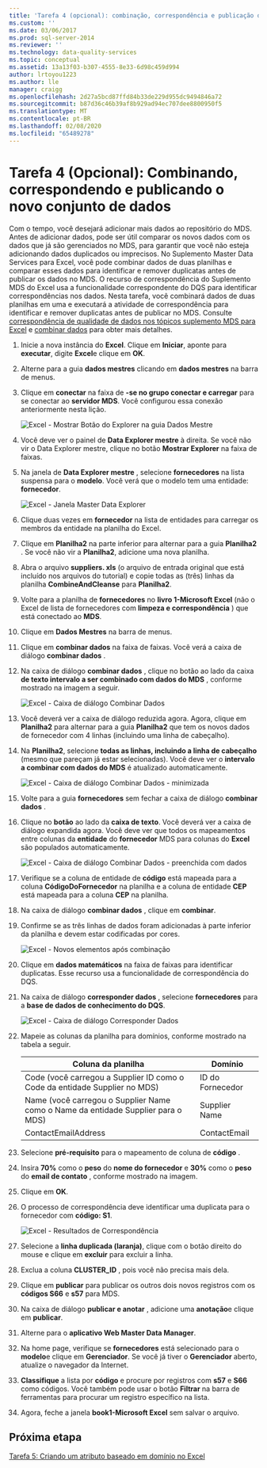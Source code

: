 ```yaml
---
title: 'Tarefa 4 (opcional): combinação, correspondência e publicação de novo conjunto de dados | Microsoft Docs'
ms.custom: ''
ms.date: 03/06/2017
ms.prod: sql-server-2014
ms.reviewer: ''
ms.technology: data-quality-services
ms.topic: conceptual
ms.assetid: 13a13f03-b307-4555-8e33-6d98c459d994
author: lrtoyou1223
ms.author: lle
manager: craigg
ms.openlocfilehash: 2d27a5bcd87ffd84b33de229d955dc9494846a72
ms.sourcegitcommit: b87d36c46b39af8b929ad94ec707dee8800950f5
ms.translationtype: MT
ms.contentlocale: pt-BR
ms.lasthandoff: 02/08/2020
ms.locfileid: "65489278"
---
```

# <a name="task-4-optional-combining-matching-and-publishing-new-set-of-data"></a>Tarefa 4 (Opcional): Combinando, correspondendo e publicando o novo conjunto de dados
  Com o tempo, você desejará adicionar mais dados ao repositório do MDS. Antes de adicionar dados, pode ser útil comparar os novos dados com os dados que já são gerenciados no MDS, para garantir que você não esteja adicionando dados duplicados ou imprecisos. No Suplemento Master Data Services para Excel, você pode combinar dados de duas planilhas e comparar esses dados para identificar e remover duplicatas antes de publicar os dados no MDS. O recurso de correspondência do Suplemento MDS do Excel usa a funcionalidade correspondente do DQS para identificar correspondências nos dados. Nesta tarefa, você combinará dados de duas planilhas em uma e executará a atividade de correspondência para identificar e remover duplicatas antes de publicar no MDS. Consulte [correspondência de qualidade de dados nos tópicos suplemento MDS para Excel](https://msdn.microsoft.com/library/hh548681.aspx) e [combinar dados](https://msdn.microsoft.com/library/hh548680.aspx) para obter mais detalhes.  
  
1.  Inicie a nova instância do **Excel**. Clique em **Iniciar**, aponte para **executar**, digite **Excel**e clique em **OK**.  
  
2.  Alterne para a guia **dados mestres** clicando em **dados mestres** na barra de menus.  
  
3.  Clique em **conectar** na faixa de **-se no grupo conectar e carregar** para se conectar ao **servidor MDS**. Você configurou essa conexão anteriormente nesta lição.  
  
     ![Excel - Mostrar Botão do Explorer na guia Dados Mestre](../../2014/tutorials/media/et-combinematchandpublishnewsod-01.jpg "Excel - Mostrar Botão do Explorer na guia Dados Mestre")  
  
4.  Você deve ver o painel de **Data Explorer mestre** à direita. Se você não vir o Data Explorer mestre, clique no botão **Mostrar Explorer** na faixa de faixas.  
  
5.  Na janela de **Data Explorer mestre** , selecione **fornecedores** na lista suspensa para o **modelo**. Você verá que o modelo tem uma entidade: **fornecedor**.  
  
     ![Excel - Janela Master Data Explorer](../../2014/tutorials/media/et-combinematchandpublishnewsod-02.jpg "Excel - Janela Master Data Explorer")  
  
6.  Clique duas vezes em **fornecedor** na lista de entidades para carregar os membros da entidade na planilha do Excel.  
  
7.  Clique em **Planilha2** na parte inferior para alternar para a guia **Planilha2** . Se você não vir a **Planilha2**, adicione uma nova planilha.  
  
8.  Abra o arquivo **suppliers. xls** (o arquivo de entrada original que está incluído nos arquivos do tutorial) e copie todas as (três) linhas da planilha **CombineAndCleanse** para **Planilha2**.  
  
9. Volte para a planilha de **fornecedores** no **livro 1-Microsoft Excel** (não o Excel de lista de fornecedores com **limpeza e correspondência** ) que está conectado ao **MDS**.  
  
10. Clique em **Dados Mestres** na barra de menus.  
  
11. Clique em **combinar dados** na faixa de faixas. Você verá a caixa de diálogo **combinar dados** .  
  
12. Na caixa de diálogo **combinar dados** , clique no botão ao lado da caixa **de texto intervalo a ser combinado com dados do MDS** , conforme mostrado na imagem a seguir.  
  
     ![Excel - Caixa de diálogo Combinar Dados](../../2014/tutorials/media/et-combinematchandpublishnewsod-03.jpg "Excel - Caixa de diálogo Combinar Dados")  
  
13. Você deverá ver a caixa de diálogo reduzida agora. Agora, clique em **Planilha2** para alternar para a guia **Planilha2** que tem os novos dados de fornecedor com 4 linhas (incluindo uma linha de cabeçalho).  
  
14. Na **Planilha2**, selecione **todas as linhas, incluindo a linha de cabeçalho** (mesmo que pareçam já estar selecionadas). Você deve ver o **intervalo a combinar com dados do MDS** é atualizado automaticamente.  
  
     ![Excel - Caixa de diálogo Combinar Dados - minimizada](../../2014/tutorials/media/et-combinematchandpublishnewsod-04.jpg "Excel - Caixa de diálogo Combinar Dados - minimizada")  
  
15. Volte para a guia **fornecedores** sem fechar a caixa de diálogo **combinar dados** .  
  
16. Clique no **botão** ao lado da **caixa de texto**. Você deverá ver a caixa de diálogo expandida agora. Você deve ver que todos os mapeamentos entre colunas da **entidade** do **fornecedor** MDS para colunas do **Excel** são populados automaticamente.  
  
     ![Excel - Caixa de diálogo Combinar Dados - preenchida com dados](../../2014/tutorials/media/et-combinematchandpublishnewsod-05.jpg "Excel - Caixa de diálogo Combinar Dados - preenchida com dados")  
  
17. Verifique se a coluna de entidade de **código** está mapeada para a coluna **CódigoDoFornecedor** na planilha e a coluna de entidade **CEP** está mapeada para a coluna **CEP** na planilha.  
  
18. Na caixa de diálogo **combinar dados** , clique em **combinar**.  
  
19. Confirme se as três linhas de dados foram adicionadas à parte inferior da planilha e devem estar codificadas por cores.  
  
     ![Excel - Novos elementos após combinação](../../2014/tutorials/media/et-combinematchandpublishnewsod-06.jpg "Excel - Novos elementos após combinação")  
  
20. Clique em **dados matemáticos** na faixa de faixas para identificar duplicatas. Esse recurso usa a funcionalidade de correspondência do DQS.  
  
21. Na caixa de diálogo **corresponder dados** , selecione **fornecedores** para a **base de dados de conhecimento do DQS**.  
  
     ![Excel - Caixa de diálogo Corresponder Dados](../../2014/tutorials/media/et-combinematchandpublishnewsod-07.jpg "Excel - Caixa de diálogo Corresponder Dados")  
  
22. Mapeie as colunas da planilha para domínios, conforme mostrado na tabela a seguir.  
  
    |Coluna da planilha|Domínio|  
    |----------------------|------------|  
    |Code (você carregou a Supplier ID como o Code da entidade Supplier no MDS)|ID do Fornecedor|  
    |Name (você carregou o Supplier Name como o Name da entidade Supplier para o MDS)|Supplier Name|  
    |ContactEmailAddress|ContactEmail|  
  
23. Selecione **pré-requisito** para o mapeamento de coluna de **código** .  
  
24. Insira **70%** como o **peso** do **nome do fornecedor** e **30%** como o **peso** do **email de contato** , conforme mostrado na imagem.  
  
25. Clique em **OK**.  
  
26. O processo de correspondência deve identificar uma duplicata para o fornecedor com **código: S1**.  
  
     ![Excel - Resultados de Correspondência](../../2014/tutorials/media/et-combinematchandpublishnewsod-08.jpg "Excel - Resultados de Correspondência")  
  
27. Selecione a **linha duplicada (laranja)**, clique com o botão direito do mouse e clique em **excluir** para excluir a linha.  
  
28. Exclua a coluna **CLUSTER_ID** , pois você não precisa mais dela.  
  
29. Clique em **publicar** para publicar os outros dois novos registros com os **códigos S66** e **s57** para MDS.  
  
30. Na caixa de diálogo **publicar e anotar** , adicione uma **anotação**e clique em **publicar**.  
  
31. Alterne para o **aplicativo Web Master Data Manager**.  
  
32. Na home page, verifique se **fornecedores** está selecionado para o **modelo**e clique em **Gerenciador**. Se você já tiver o **Gerenciador** aberto, atualize o navegador da Internet.  
  
33. **Classifique** a lista por **código** e procure por registros com **s57** e **S66** como códigos. Você também pode usar o botão **Filtrar** na barra de ferramentas para procurar um registro específico na lista.  
  
34. Agora, feche a janela **book1-Microsoft Excel** sem salvar o arquivo.  
  
## <a name="next-step"></a>Próxima etapa  
 [Tarefa 5: Criando um atributo baseado em domínio no Excel](../../2014/tutorials/task-5-creating-a-domain-based-attribute-from-excel.md)  
  
  
